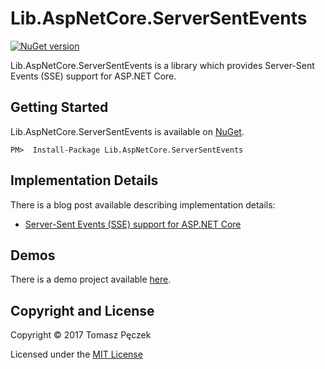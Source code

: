 # Lib.AspNetCore.ServerSentEvents
[![NuGet version](https://badge.fury.io/nu/Lib.AspNetCore.ServerSentEvents.svg)](http://badge.fury.io/nu/Lib.AspNetCore.ServerSentEvents)

Lib.AspNetCore.ServerSentEvents is a library which provides Server-Sent Events (SSE) support for ASP.NET Core.

## Getting Started

Lib.AspNetCore.ServerSentEvents is available on [NuGet](https://www.nuget.org/packages/Lib.AspNetCore.ServerSentEvents/).

```
PM>  Install-Package Lib.AspNetCore.ServerSentEvents
```

## Implementation Details

There is a blog post available describing implementation details:

- [Server-Sent Events (SSE) support for ASP.NET Core](https://tpeczek.blogspot.com/2017/02/server-sent-events-sse-support-for.html)

## Demos

There is a demo project available [here](https://github.com/tpeczek/Demo.AspNetCore.ServerSentEvents).

## Copyright and License
Copyright © 2017 Tomasz Pęczek

Licensed under the [MIT License](https://github.com/tpeczek/Lib.AspNetCore.ServerSentEvents/blob/master/LICENSE.md)
